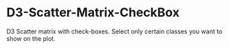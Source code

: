 # D3-Scatter-Matrix-CheckBox
D3 Scatter matrix with check-boxes. Select only certain classes you want to show on the plot.
